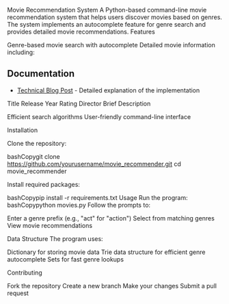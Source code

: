 Movie Recommendation System
A Python-based command-line movie recommendation system that helps users discover movies based on genres. The system implements an autocomplete feature for genre search and provides detailed movie recommendations.
Features

Genre-based movie search with autocomplete
Detailed movie information including:

## Documentation
- [Technical Blog Post](blog.md) - Detailed explanation of the implementation

Title
Release Year
Rating
Director
Brief Description


Efficient search algorithms
User-friendly command-line interface

Installation

Clone the repository:

bashCopygit clone https://github.com/yourusername/movie_recommender.git
cd movie_recommender

Install required packages:

bashCopypip install -r requirements.txt
Usage
Run the program:
bashCopypython movies.py
Follow the prompts to:

Enter a genre prefix (e.g., "act" for "action")
Select from matching genres
View movie recommendations

Data Structure
The program uses:

Dictionary for storing movie data
Trie data structure for efficient genre autocomplete
Sets for fast genre lookups

Contributing

Fork the repository
Create a new branch
Make your changes
Submit a pull request

